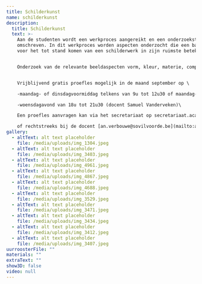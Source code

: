 ```yaml
---
title: Schilderkunst
name: schilderkunst
description:
  title: Schilderkunst
  text: >-
    Aan de studenten wordt een werkproces aangereikt en een onderzoeksterrein
    omschreven. In dit werkproces worden aspecten onderzocht die een basis zijn
    voor het tot stand komen van een schilderwerk in zijn ruimste betekenis.


    Onderzoek van de relevante beeldaspecten vorm, kleur, materie, compositie is een fundament. Aan de hand van die beeldaspecten wordt het medium schilderen op een individuele manier onderzocht. Het proces verloopt door studie, expressie, persoonlijk engagement en zelfonderzoek: het atelier is een laboratorium.


    V﻿rijblijvend gratis proefles mogelijk in de maand september op \

    -﻿maandag- of dinsdagvoormiddag telkens van 9u tot 12u30 of maandag- of dinsdagnamiddag telkens van 13u30 tot 17u (docent An verbouwe)\

    -﻿woensdagavond van 18u tot 21u30 (docent Samuel Vanderveken)\

    E﻿en proefles aanvragen kan via het secretariaat op secretariaat.academiebeeldendekunsten@sovilvoorde.be of 02 251 51 51\

    o﻿f rechtstreeks bij de docent [a﻿n.verbouwe@sovilvoorde.be](mailto:an.verbouwe@sovilvoorde.be) / s﻿amuel.vanderveken@sovilvoorde.be
gallery:
  - altText: alt text placeholder
    file: /media/uploads/img_1304.jpeg
  - altText: alt text placeholder
    file: /media/uploads/img_3403.jpeg
  - altText: alt text placeholder
    file: /media/uploads/img_4961.jpeg
  - altText: alt text placeholder
    file: /media/uploads/img_4867.jpeg
  - altText: alt text placeholder
    file: /media/uploads/img_4688.jpeg
  - altText: alt text placeholder
    file: /media/uploads/img_3529.jpeg
  - altText: alt text placeholder
    file: /media/uploads/img_3471.jpeg
  - altText: alt text placeholder
    file: /media/uploads/img_3434.jpeg
  - altText: alt text placeholder
    file: /media/uploads/img_3412.jpeg
  - altText: alt text placeholder
    file: /media/uploads/img_3407.jpeg
uurroosterFile: ""
materials: ""
extraText: ""
show3D: false
video: null
---
```

